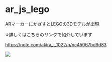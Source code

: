 # ar_js_lego
ARマーカーにかざすとLEGOの3Dモデルが出現

↓詳しくはこちらのリンクで紹介しています

https://note.com/akira_i_1022/n/nc45067bd9d83

<img src="https://assets.st-note.com/production/uploads/images/81294776/rectangle_large_type_2_6ae125c8376001c6a10df08299f7cf8d.png?width=800">

